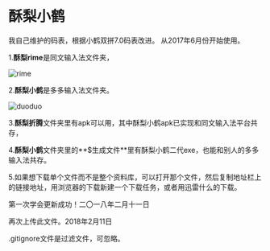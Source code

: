 # 酥梨小鹤

我自己维护的码表，根据小鹤双拼7.0码表改进。
从2017年6月份开始使用。

1.**酥梨rime**是同文输入法文件夹，

![rime](https://github.com/zodensu/zodensu.github.io/blob/master/img/rime.jpg)

2.**酥梨小鹤**是多多输入法文件夹。

![duoduo](https://github.com/zodensu/zodensu.github.io/blob/master/img/duoduo.jpg)

3.**酥梨折腾**文件夹里有apk可以用，其中酥梨小鹤apk已实现和同文输入法平台共存，

4.**酥梨小鹤**文件夹里的**$生成文件**里有酥梨小鹤二代exe，也能和别人的多多输入法共存。

5.如果想下载单个文件而不是整个资料库，可以打开那个文件，然后复制地址栏上的链接地址，用浏览器的下载新建一个下载任务，或者用迅雷什么的下载。

第一次学会更新成功！二〇一八年二月十一日

再次上传此文件。2018年2月11日

.gitignore文件是过滤文件，可忽略。
